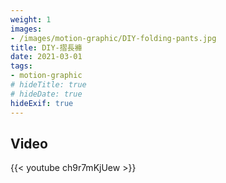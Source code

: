 ```yaml
---
weight: 1
images:
- /images/motion-graphic/DIY-folding-pants.jpg
title: DIY-摺長褲
date: 2021-03-01
tags:
- motion-graphic
# hideTitle: true
# hideDate: true
hideExif: true
---
```


## Video

{{< youtube ch9r7mKjUew >}}

